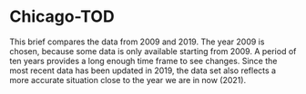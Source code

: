 # Chicago-TOD
This brief compares the data from 2009 and 2019. The year 2009 is chosen, because some data is only available starting from 2009. A period of ten years provides a long enough time frame to see changes. Since the most recent data has been updated in 2019, the data set also reflects a more accurate situation close to the year we are in now (2021).

